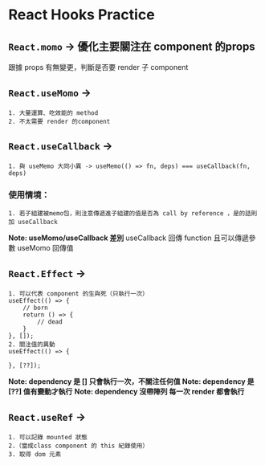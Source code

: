 # React Hooks Practice
## `React.momo` -> 優化主要關注在 component 的props
   跟據 props 有無變更，判斷是否要 render 子 component
## `React.useMomo` -> 
    1. 大量運算、吃效能的 method 
    2. 不太需要 render 的component
## `React.useCallback` ->
    1. 與 useMemo 大同小異 -> useMemo(() => fn, deps) === useCallback(fn, deps)
### 使用情境：
    1. 若子組建被memo包，則注意傳遞進子組建的值是否為 call by reference ，是的話則加 useCallback
**Note: useMomo/useCallback 差別**
    useCallback 回傳 function 且可以傳遞參數
    useMomo 回傳值
## `React.Effect` -> 
    1. 可以代表 component 的生與死（只執行一次）
    useEffect(() => {
        // born
        return () => {
            // dead
        }
    }, []);
    2. 關注值的異動
    useEffect(() => {

    }, [??]);
**Note: dependency 是 [] 只會執行一次，不關注任何值**
**Note: dependency 是 [??] 值有變動才執行**
**Note: dependency 沒帶陣列 每一次 render 都會執行**

## `React.useRef` ->
    1. 可以記錄 mounted 狀態
    2.（當成class component 的 this 紀錄使用）
    3. 取得 dom 元素  
<!-- # Problems and solutions

## `Problem 1` 
    git -> Met with authentication problems when pushing code
## `Solution 1`
    https://hoohoo.top/blog/github-ssh-key/ -->

